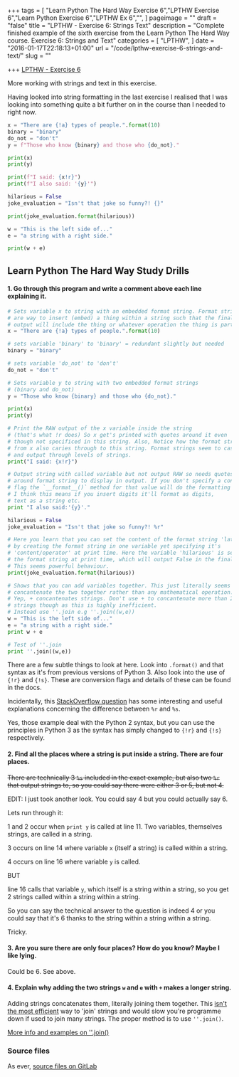 +++
tags = [
  "Learn Python The Hard Way Exercise 6","LPTHW Exercise 6","Learn Python Exercise 6","LPTHW Ex 6","",
]
pageimage = ""
draft = "false"
title = "LPTHW - Exercise 6: Strings Text"
description = "Complete finished example of the sixth exercise from the Learn Python The Hard Way course. Exercise 6: Strings and Text"
categories = [
  "LPTHW",
]
date = "2016-01-17T22:18:13+01:00"
url = "/code/lpthw-exercise-6-strings-and-text/"
slug = ""

+++
[LPTHW - Exercise 6](http://learnpythonthehardway.org/book/ex6.html)

More working with strings and text in this exercise.

Having looked into string formatting in the last exercise I realised that I was looking into something quite a bit further on in the course than I needed to right now. 

```python
x = "There are {!a} types of people.".format(10)
binary = "binary"
do_not = "don't"
y = f"Those who know {binary} and those who {do_not}."

print(x)
print(y)

print(f"I said: {x!r}")
print(f"I also said: '{y}'")

hilarious = False
joke_evaluation = "Isn't that joke so funny?! {}"

print(joke_evaluation.format(hilarious))

w = "This is the left side of..."
e = "a string with a right side."

print(w + e)
```

## Learn Python The Hard Way Study Drills

#### 1. Go through this program and write a comment above each line explaining it.

```python
# Sets variable x to string with an embedded format string. Format strings 
# are way to insert (embed) a thing within a string such that the final 
# output will include the thing or whatever operation the thing is part of.
x = "There are {!a} types of people.".format(10)

# sets variable 'binary' to 'binary' = redundant slightly but needed
binary = "binary"

# sets variable 'do_not' to 'don't'
do_not = "don't"

# Sets variable y to string with two embedded format strings 
# (binary and do_not)
y = "Those who know {binary} and those who {do_not}."

print(x)
print(y)

# Print the RAW output of the x variable inside the string 
# (that's what !r does) So x get's printed with quotes around it even 
# though not specificed in this string. Also, Notice how the format string 
# from x also caries through to this string. Format strings seem to cascade 
# and output through levels of strings. 
print("I said: {x!r}")

# Output string with called variable but not output RAW so needs quotes 
# around format string to display in output. If you don't specify a conversion
# flag the `__format__()` method for that value will do the formatting - 
# I think this means if you insert digits it'll format as digits, 
# text as a string etc.
print "I also said:'{y}'."

hilarious = False
joke_evaluation = "Isn't that joke so funny?! %r"

# Here you learn that you can set the content of the format string 'later' 
# by creating the format string in one variable yet specifying it's 
# 'content/operator' at print time. Here the variable 'hilarious' is set as 
# the format string at print time, which will output False in the final print. 
# This seems powerful behaviour. 
print(joke_evaluation.format(hilarious))

# Shows that you can add variables together. This just literally seems to 
# concantenate the two together rather than any mathematical operation. 
# Yep, + concantenates strings. Don't use + to concantenate more than 2 
# strings though as this is highly inefficient. 
# Instead use ''.join e.g ''.join((w,e))
w = "This is the left side of..."
e = "a string with a right side."
print w + e

# Test of ''.join
print ''.join((w,e))
```

There are a few subtle things to look at here. Look into `.format()` and that syntax as it's from previous versions of Python 3. Also look into the use of `{!r}` and `{!s}`. These are conversion flags and details of these can be found in the docs. 

Incidentally, this [StackOverflow question](http://stackoverflow.com/questions/6005159/when-to-use-r-instead-of-s-in-python) has some interesting and useful explanations concerning the difference between `%r` and `%s`. 

Yes, those example deal with the Python 2 syntax, but you can use the principles in Python 3 as the syntax has simply changed to `{!r}` and `{!s}` respectively.  

#### 2. Find all the places where a string is put inside a string. There are four places.

<del>There are technically 3 `%s` included in the exact example, but also two `%r` that output strings to, so you could say there were either 3 or 5, but not 4.</del>

EDIT: I just took another look. You could say 4 but you could actually say 6.

Lets run through it:

1 and 2 occur when `print y` is called at line 11. Two variables, themselves strings, are called in a string.

3 occurs on line 14 where variable `x` (itself a string) is called within a string.

4 occurs on line 16 where variable `y` is called.

BUT

line 16 calls that variable `y`, which itself is a string within a string, so you get 2 strings called within a string within a string.

So you can say the technical answer to the question is indeed 4 or you could say that it's 6 thanks to the string within a string within a string.

Tricky.


#### 3. Are you sure there are only four places? How do you know? Maybe I like lying.

Could be 6. See above.

#### 4. Explain why adding the two strings `w` and `e` with `+` makes a longer string.

Adding strings concatenates them, literally joining them together. This [isn't the most efficient](http://stackoverflow.com/questions/3055477/how-slow-is-pythons-string-concatenation-vs-str-join) way to 'join' strings and would slow you're programme down if used to join many strings. The proper method is to use `''.join()`.

[More info and examples on ''.join()](http://www.tutorialspoint.com/python/string_join.htm)
 
### Source files

As ever, [source files on GitLab](https://gitlab.com/josharcher/LPTHW)
